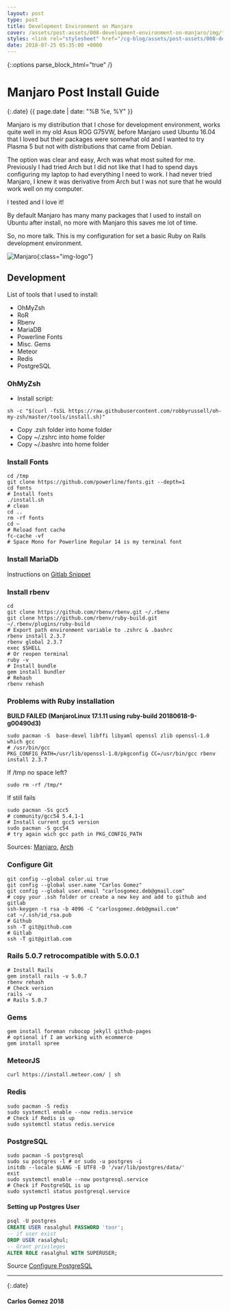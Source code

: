 ```yaml
---
layout: post
type: post
title: Development Environment on Manjaro
cover: /assets/post-assets/008-development-environment-on-manjaro/img/thumb.jpg
styles: <link rel="stylesheet" href="/cg-blog/assets/post-assets/008-development-environment-on-manjaro/css/main.css" type="text/css" media="screen" /> <link rel="stylesheet" href="/cg-blog/assets/post-assets/008-development-environment-on-manjaro/css/thankful_eyes.css" type="text/css" media="screen" />
date: 2018-07-25 05:35:00 +0000
---
```

{::options parse_block_html="true" /}

<div class="container">

# Manjaro Post Install Guide

{:.date}
{{ page.date | date: "%B %e, %Y" }}

Manjaro is my distribution that I chose for development environment, works quite well in my old Asus ROG G75VW, before Manjaro used Ubuntu 16.04 that I loved but their packages were somewhat old and I wanted to try Plasma 5 but not with distributions that came from Debian.

The option was clear and easy, Arch was what most suited for me. Previously I had tried Arch but I did not like that I had to spend days configuring my laptop to had everything I need to work. I had never tried Manjaro, I knew it was derivative from Arch but I was not sure that he would work well on my computer.

I tested and I love it!

By default Manjaro has many many packages that I used to install on Ubuntu after install, no more with Manjaro this saves me lot of time.

So, no more talk. This is my configuration for set a basic Ruby on Rails development environment.

![Manjaro](/cg-blog/assets/post-assets/008-development-environment-on-manjaro/img/manjaro-logo.png){:class="img-logo"}

## Development

List of tools that I used to install:

- OhMyZsh
- RoR
- Rbenv
- MariaDB
- Powerline Fonts
- Misc. Gems
- Meteor
- Redis
- PostgreSQL

### OhMyZsh

- Install script:

`sh -c "$(curl -fsSL https://raw.githubusercontent.com/robbyrussell/oh-my-zsh/master/tools/install.sh)"`

- Copy .zsh folder into home folder
- Copy ~/.zshrc into home folder
- Copy ~/.bashrc into home folder

### Install Fonts

```shell
cd /tmp
git clone https://github.com/powerline/fonts.git --depth=1
cd fonts
# Install fonts
./install.sh
# clean
cd ..
rm -rf fonts
cd ~
# Reload font cache
fc-cache -vf
# Space Mono for Powerline Regular 14 is my terminal font
```

### Install MariaDb

Instructions on [Gitlab Snippet](https://gitlab.com/snippets/1737399.js)

### Install rbenv

```shell
cd
git clone https://github.com/rbenv/rbenv.git ~/.rbenv
git clone https://github.com/rbenv/ruby-build.git ~/.rbenv/plugins/ruby-build
# Export path environment variable to .zshrc & .bashrc
rbenv install 2.3.7
rbenv global 2.3.7
exec $SHELL
# Or reopen terminal
ruby -v
# Install bundle
gem install bundler
# Rehash
rbenv rehash
```

### Problems with Ruby installation

**BUILD FAILED (ManjaroLinux 17.1.11 using ruby-build 20180618-9-g00490d3)**

```shell
sudo pacman -S  base-devel libffi libyaml openssl zlib openssl-1.0
which gcc
# /usr/bin/gcc
PKG_CONFIG_PATH=/usr/lib/openssl-1.0/pkgconfig CC=/usr/bin/gcc rbenv install 2.3.7
```

If /tmp no space left?

`sudo rm -rf /tmp/*`

If still fails

```shell
sudo pacman -Ss gcc5
# community/gcc54 5.4.1-1
# Install current gcc5 version
sudo pacman -S gcc54
# try again wich gcc path in PKG_CONFIG_PATH
```

Sources: [Manjaro](https://github.com/rbenv/ruby-build/issues/1118), [Arch](https://github.com/rbenv/ruby-build/issues/930)

### Configure Git

```shell
git config --global color.ui true
git config --global user.name "Carlos Gomez"
git config --global user.email "carlosgomez.deb@gmail.com"
# copy your .ssh folder or create a new key and add to github and gitlab
ssh-keygen -t rsa -b 4096 -C "carlosgomez.deb@gmail.com"
cat ~/.ssh/id_rsa.pub
# Github
ssh -T git@github.com
# Gitlab
ssh -T git@gitlab.com
```

### Rails 5.0.7 retrocompatible with 5.0.0.1

```shell
# Install Rails
gem install rails -v 5.0.7
rbenv rehash
# Check version
rails -v
# Rails 5.0.7
```

### Gems

```shell
gem install foreman rubocop jekyll github-pages
# optional if I am working with ecommerce
gem install spree
```

### MeteorJS

`curl https://install.meteor.com/ | sh`

### Redis

```shell
sudo pacman -S redis
sudo systemctl enable --now redis.service
# Check if Redis is up
sudo systemctl status redis.service
```

### PostgreSQL

```shell
sudo pacman -S postgresql
sudo su postgres -l # or sudo -u postgres -i
initdb --locale $LANG -E UTF8 -D '/var/lib/postgres/data/'
exit
sudo systemctl enable --now postgresql.service
# Check if PostgreSQL is up
sudo systemctl status postgresql.service
```

#### Setting up Postgres User

```sql
psql -U postgres
CREATE USER rasalghul PASSWORD 'toor';
-- if user exist
DROP USER rasalghul;
-- Grant privileges
ALTER ROLE rasalghul WITH SUPERUSER;
```

Source [Configure PostgreSQL](https://www.nanotutoriales.com/como-crear-un-usuario-y-asignarle-permisos-en-postgresql)

***

{:.date}
#### Carlos Gomez 2018
</div>
